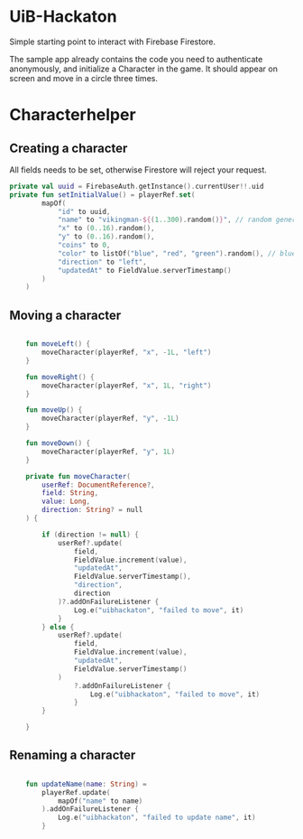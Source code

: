 # UiB-Hackaton

Simple starting point to interact with Firebase Firestore.

The sample app already contains the code you need to authenticate anonymously, and initialize a Character in the game.
It should appear on screen and move in a circle three times.

# Characterhelper

## Creating a character

All fields needs to be set, otherwise Firestore will reject your request.

```kotlin 
private val uuid = FirebaseAuth.getInstance().currentUser!!.uid
private fun setInitialValue() = playerRef.set(
        mapOf(
            "id" to uuid,
            "name" to "vikingman-${(1..300).random()}", // random generic viking name
            "x" to (0..16).random(),
            "y" to (0..16).random(),
            "coins" to 0,
            "color" to listOf("blue", "red", "green").random(), // blue/red/green are the only valid colors
            "direction" to "left",
            "updatedAt" to FieldValue.serverTimestamp()
        )
    )

```

## Moving a character

```kotlin

    fun moveLeft() {
        moveCharacter(playerRef, "x", -1L, "left")
    }

    fun moveRight() {
        moveCharacter(playerRef, "x", 1L, "right")
    }

    fun moveUp() {
        moveCharacter(playerRef, "y", -1L)
    }

    fun moveDown() {
        moveCharacter(playerRef, "y", 1L)
    }

    private fun moveCharacter(
        userRef: DocumentReference?,
        field: String,
        value: Long,
        direction: String? = null
    ) {

        if (direction != null) {
            userRef?.update(
                field,
                FieldValue.increment(value),
                "updatedAt",
                FieldValue.serverTimestamp(),
                "direction",
                direction
            )?.addOnFailureListener {
                Log.e("uibhackaton", "failed to move", it)
            }
        } else {
            userRef?.update(
                field,
                FieldValue.increment(value),
                "updatedAt",
                FieldValue.serverTimestamp()
            )
                ?.addOnFailureListener {
                    Log.e("uibhackaton", "failed to move", it)
                }
        }

    }

```

## Renaming a character

```kotlin

    fun updateName(name: String) =
        playerRef.update(
            mapOf("name" to name)
        ).addOnFailureListener {
            Log.e("uibhackaton", "failed to update name", it)
        }
```



